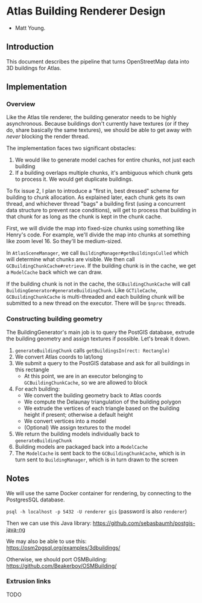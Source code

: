 # Atlas Building Renderer Design
- Matt Young.

## Introduction
This document describes the pipeline that turns OpenStreetMap data into 3D buildings for Atlas.

## Implementation
### Overview
Like the Atlas tile renderer, the building generator needs to be highly asynchronous. Because buildings
don't currently have textures (or if they do, share basically the same textures), we should be able to get
away with _never_ blocking the render thread.

The implementation faces two significant obstacles:
1. We would like to generate model caches for entire chunks, not just each building
2. If a building overlaps multiple chunks, it's ambiguous which chunk gets to process it. We would get duplicate buildings.

To fix issue 2, I plan to introduce a "first in, best dressed" scheme for building to chunk allocation. As
explained later, each chunk gets its own thread, and whichever thread "bags" a building first (using a
concurrent data structure to prevent race conditions), will get to process that building in that chunk for
as long as the chunk is kept in the chunk cache.

First, we will divide the map into fixed-size chunks using something like Henry's code. For example, we'll
divide the map into chunks at something like zoom level 16. So they'll be medium-sized.

In `AtlasSceneManager`, we call `BuildingManager#getBuildingsCulled` which will determine what chunks are
visible. We then call `GCBuildingChunkCache#retrieve`. If the building chunk is in the cache, we get a
`ModelCache` back which we can draw.

If the building chunk is not in the cache, the `GCBuildingChunkCache` will call `BuildingGenerator#generateBuildingChunk`.
Like `GCTileCache`, `GCBuildingChunkCache` is multi-threaded and each building chunk will be submitted to a
new thread on the executor. There will be `$nproc` threads.

### Constructing building geometry
The BuildingGenerator's main job is to query the PostGIS database, extrude the building geometry and assign
textures if possible. Let's break it down.

1. `generateBuildingChunk` calls `getBuildingsIn(rect: Rectangle)`
2. We convert Atlas coords to lat/long
3. We submit a query to the PostGIS database and ask for all buildings in this rectangle
    - At this point, we are in an executor belonging to `GCBuildingChunkCache`, so we are allowed to block
4. For each building:
    - We convert the building geometry back to Atlas coords
    - We compute the Delaunay triangulation of the building polygon
    - We extrude the vertices of each triangle based on the building height if present; otherwise a default height
    - We convert vertices into a model
    - (Optional) We assign textures to the model
5. We return the building models individually back to `generateBuildingChunk`
6. Building models are packaged back into a `ModelCache`
7. The `ModelCache` is sent back to the `GCBuildingChunkCache`, which is in turn sent to `BuildingManager`,
which is in turn drawn to the screen

## Notes
We will use the same Docker container for rendering, by connecting to the PostgresSQL database.

`psql -h localhost -p 5432 -U renderer gis` (password is also `renderer`)

Then we can use this Java library: https://github.com/sebasbaumh/postgis-java-ng

We may also be able to use this: https://osm2pgsql.org/examples/3dbuildings/

Otherwise, we should port OSMBuilding: https://github.com/Beakerboy/OSMBuilding/

### Extrusion links
TODO
